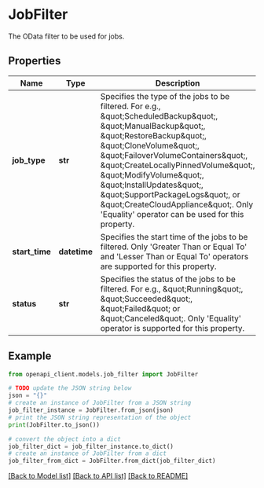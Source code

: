 # JobFilter

The OData filter to be used for jobs.

## Properties

Name | Type | Description | Notes
------------ | ------------- | ------------- | -------------
**job_type** | **str** | Specifies the type of the jobs to be filtered. For e.g., \&quot;ScheduledBackup\&quot;, \&quot;ManualBackup\&quot;, \&quot;RestoreBackup\&quot;, \&quot;CloneVolume\&quot;, \&quot;FailoverVolumeContainers\&quot;, \&quot;CreateLocallyPinnedVolume\&quot;, \&quot;ModifyVolume\&quot;, \&quot;InstallUpdates\&quot;, \&quot;SupportPackageLogs\&quot;, or \&quot;CreateCloudAppliance\&quot;. Only &#39;Equality&#39; operator can be used for this property. | [optional] 
**start_time** | **datetime** | Specifies the start time of the jobs to be filtered.  Only &#39;Greater Than or Equal To&#39; and &#39;Lesser Than or Equal To&#39; operators are supported for this property. | [optional] 
**status** | **str** | Specifies the status of the jobs to be filtered. For e.g., \&quot;Running\&quot;, \&quot;Succeeded\&quot;, \&quot;Failed\&quot; or \&quot;Canceled\&quot;. Only &#39;Equality&#39; operator is supported for this property. | [optional] 

## Example

```python
from openapi_client.models.job_filter import JobFilter

# TODO update the JSON string below
json = "{}"
# create an instance of JobFilter from a JSON string
job_filter_instance = JobFilter.from_json(json)
# print the JSON string representation of the object
print(JobFilter.to_json())

# convert the object into a dict
job_filter_dict = job_filter_instance.to_dict()
# create an instance of JobFilter from a dict
job_filter_from_dict = JobFilter.from_dict(job_filter_dict)
```
[[Back to Model list]](../README.md#documentation-for-models) [[Back to API list]](../README.md#documentation-for-api-endpoints) [[Back to README]](../README.md)


